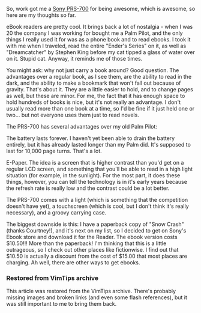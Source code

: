 <!-- :metadata:

title: Sony Reader (PRS-700) Review
tags: Random, Gadgets
publishedAt: 2009-06-04T23:31:04-0700
summary:

So, work got me a <a
href='http://www.sonystyle.com/webapp/wcs/stores/servlet/ProductDisplay?catalogId=10551&storeId=10151&langId=-1&productId=8198552921665562069'>Sony
PRS-700</a> for being awesome, which is awesome, so here are my thoughts so
far.

-->

So, work got me a <a
href='http://www.sonystyle.com/webapp/wcs/stores/servlet/ProductDisplay?catalogId=10551&storeId=10151&langId=-1&productId=8198552921665562069'>Sony
PRS-700</a> for being awesome, which is awesome, so here are my thoughts so
far.

eBook readers are pretty cool.  It brings back a lot of nostalgia - when I was
20 the company I was working for bought me a Palm Pilot, and the only things I
really used it for was as a phone book and to read ebooks.  I took it with me
when I traveled, read the entire "Ender's Series" on it, as well as
"Dreamcatcher" by Stephen King before my cat tipped a glass of water over on
it.  Stupid cat.  Anyway, it reminds me of those times.

You might ask: why not just carry a book around?  Good question.  The
advantages over a regular book, as I see them, are the ability to read in the
dark, and the ability to make a bookmark that won't fall out because of
gravity.  That's about it.  They are a little easier to hold, and to change
pages as well, but these are minor.  For me, the fact that it has enough space
to hold hundreds of books is nice, but it's not really an advantage.  I don't
usually read more than one book at a time, so I'd be fine if it just held one
or two... but not everyone uses them just to read novels.

The PRS-700 has several advantages over my old Palm Pilot:

The battery lasts forever.  I haven't yet been able to drain the battery
entirely, but it has already lasted longer than my Palm did.  It's supposed to
last for 10,000 page turns.  That's a lot.

E-Paper.  The idea is a screen that is higher contrast than you'd get on a
regular LCD screen, and something that you'll be able to read in a high light
situation (for example, in the sunlight).  For the most part, it does these
things, however, you can tell the technology is in it's early years because the
refresh rate is really low and the contrast could be a lot better.

The PRS-700 comes with a light (which is something that the competition doesn't
have yet), a touchscreen (which is cool, but I don't think it's really
necessary), and a groovy carrying case.

The biggest downside is this:  I have a paperback copy of "Snow Crash" (thanks
Courtney!), and it's next on my list, so I decided to get on Sony's Ebook store
and download it for the Reader.  The ebook version costs $10.50!!! More than
the paperback!  I'm thinking that this is a little outrageous, so I check out
other places like fictionwise.  I find out that $10.50 is actually a discount
from the cost of $15.00 that most places are charging.  Ah well, there are
other ways to get ebooks.

<div class="restored-from-archive">
  <h3>Restored from VimTips archive</h3>
  <p>
  This article was restored from the VimTips archive. There's probably
  missing images and broken links (and even some flash references), but it
  was still important to me to bring them back.
  </p>
</div>
